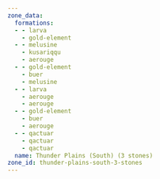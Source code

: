 ```yaml
---
zone_data:
  formations:
  - - larva
    - gold-element
  - - melusine
    - kusariqqu
    - aerouge
  - - gold-element
    - buer
    - melusine
  - - larva
    - aerouge
    - aerouge
  - - gold-element
    - buer
    - aerouge
  - - qactuar
    - qactuar
    - qactuar
  name: Thunder Plains (South) (3 stones)
zone_id: thunder-plains-south-3-stones
---
```

